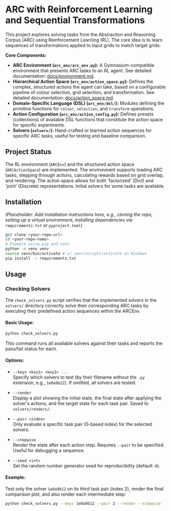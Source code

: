 # ARC with Reinforcement Learning and Sequential Transformations

This project explores solving tasks from the Abstraction and Reasoning Corpus (ARC) using Reinforcement Learning (RL). The core idea is to learn sequences of transformations applied to input grids to match target grids.

**Core Components:**

* **ARC Environment (`arc_env/arc_env.py`):** A Gymnasium-compatible environment that presents ARC tasks to an RL agent. See detailed documentation: [docs/environment.md](docs/environment.md).
* **Hierarchical Action Space (`arc_env/action_space.py`):** Defines the complex, structured actions the agent can take, based on a configurable pipeline of colour selection, grid selection, and transformation. See detailed documentation: [docs/action_space.md](docs/action_space.md).
* **Domain-Specific Language (DSL) (`arc_env/dsl/`):** Modules defining the primitive functions for `colour`, `selection`, and `transform` operations.
* **Action Configuration (`arc_env/action_config.py`):** Defines presets (collections) of available DSL functions that constitute the action space for specific experiments.
* **Solvers (`solvers/`):** Hand-crafted or learned action sequences for specific ARC tasks, useful for testing and baseline comparison.

## Project Status

The RL environment (`ARCEnv`) and the structured action space (`ARCActionSpace`) are implemented. The environment supports loading ARC tasks, stepping through actions, calculating rewards based on grid overlap, and rendering. The action space allows for both 'factorized' (Dict) and 'joint' (Discrete) representations. Initial solvers for some tasks are available.

## Installation

*(Placeholder: Add installation instructions here, e.g., cloning the repo, setting up a virtual environment, installing dependencies via `requirements.txt` or `pyproject.toml`)*

```bash
git clone <your-repo-url>
cd <your-repo-name>
# Example using pip and venv
python -m venv venv
source venv/bin/activate # or venv\Scripts\activate on Windows
pip install -r requirements.txt
```

## Usage

### Checking Solvers

The `check_solvers.py` script verifies that the implemented solvers in the `solvers/` directory correctly solve their corresponding ARC tasks by executing their predefined action sequences within the ARCEnv.

#### Basic Usage:

```bash
python check_solvers.py
```

This command runs all available solvers against their tasks and reports the pass/fail status for each.

#### Options:

- `--keys <key1> <key2> ...`  
  Specify which solvers to test (by their filename without the `.py` extension, e.g., `1e0a9b12`). If omitted, all solvers are tested.

- `--render`  
  Display a plot showing the initial state, the final state after applying the solver's actions, and the target state for each task pair. Saved to `solvers/renders/`.

- `--pair <index>`  
  Only evaluate a specific task pair (0-based index) for the selected solvers.

- `--stepwise`  
  Render the state after each action step. Requires `--pair` to be specified. Useful for debugging a sequence.

- `--seed <int>`  
  Set the random number generator seed for reproducibility (default: `0`).

#### Example:

Test only the solver `1e0a9b12` on its third task pair (index 2), render the final comparison plot, and also render each intermediate step:

```bash
python check_solvers.py --keys 1e0a9b12 --pair 2 --render --stepwise
```